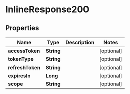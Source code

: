 

# InlineResponse200

## Properties

Name | Type | Description | Notes
------------ | ------------- | ------------- | -------------
**accessToken** | **String** |  |  [optional]
**tokenType** | **String** |  |  [optional]
**refreshToken** | **String** |  |  [optional]
**expiresIn** | **Long** |  |  [optional]
**scope** | **String** |  |  [optional]



